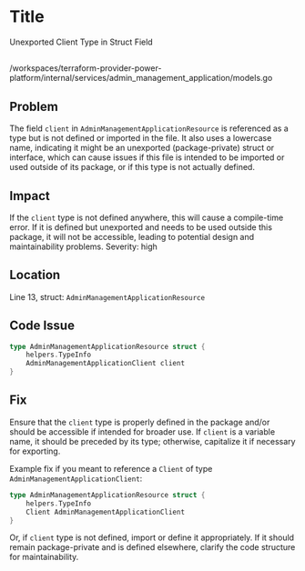 # Title

Unexported Client Type in Struct Field

##

/workspaces/terraform-provider-power-platform/internal/services/admin_management_application/models.go

## Problem

The field `client` in `AdminManagementApplicationResource` is referenced as a type but is not defined or imported in the file. It also uses a lowercase name, indicating it might be an unexported (package-private) struct or interface, which can cause issues if this file is intended to be imported or used outside of its package, or if this type is not actually defined.

## Impact

If the `client` type is not defined anywhere, this will cause a compile-time error. If it is defined but unexported and needs to be used outside this package, it will not be accessible, leading to potential design and maintainability problems. Severity: high

## Location

Line 13, struct: `AdminManagementApplicationResource`

## Code Issue

```go
type AdminManagementApplicationResource struct {
	helpers.TypeInfo
	AdminManagementApplicationClient client
}
```

## Fix

Ensure that the `client` type is properly defined in the package and/or should be accessible if intended for broader use. If `client` is a variable name, it should be preceded by its type; otherwise, capitalize it if necessary for exporting.

Example fix if you meant to reference a `Client` of type `AdminManagementApplicationClient`:

```go
type AdminManagementApplicationResource struct {
	helpers.TypeInfo
	Client AdminManagementApplicationClient
}
```

Or, if `client` type is not defined, import or define it appropriately. If it should remain package-private and is defined elsewhere, clarify the code structure for maintainability.
